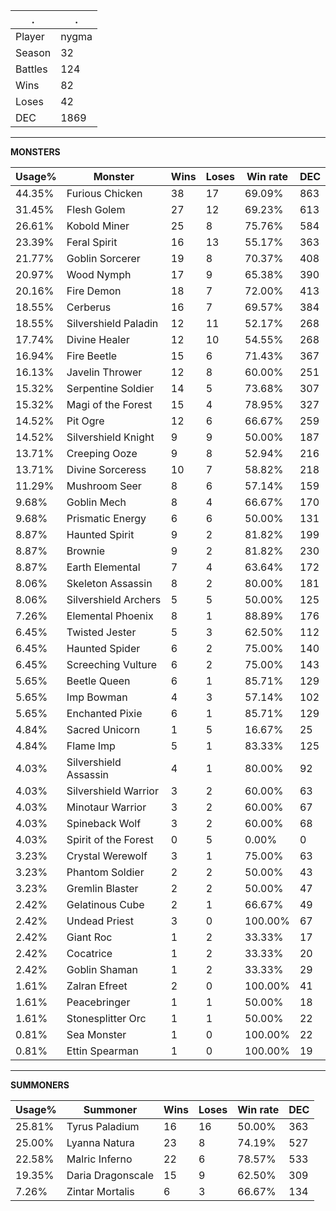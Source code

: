 .|.
|-|-
Player|nygma
Season|32
Battles|124
Wins|82
Loses|42
DEC|1869

---
**MONSTERS**

Usage%|Monster|Wins|Loses|Win rate|DEC|
-|-|-|-|-|-|
44.35%|Furious Chicken|38|17|69.09%|863|
31.45%|Flesh Golem|27|12|69.23%|613|
26.61%|Kobold Miner|25|8|75.76%|584|
23.39%|Feral Spirit|16|13|55.17%|363|
21.77%|Goblin Sorcerer|19|8|70.37%|408|
20.97%|Wood Nymph|17|9|65.38%|390|
20.16%|Fire Demon|18|7|72.00%|413|
18.55%|Cerberus|16|7|69.57%|384|
18.55%|Silvershield Paladin|12|11|52.17%|268|
17.74%|Divine Healer|12|10|54.55%|268|
16.94%|Fire Beetle|15|6|71.43%|367|
16.13%|Javelin Thrower|12|8|60.00%|251|
15.32%|Serpentine Soldier|14|5|73.68%|307|
15.32%|Magi of the Forest|15|4|78.95%|327|
14.52%|Pit Ogre|12|6|66.67%|259|
14.52%|Silvershield Knight|9|9|50.00%|187|
13.71%|Creeping Ooze|9|8|52.94%|216|
13.71%|Divine Sorceress|10|7|58.82%|218|
11.29%|Mushroom Seer|8|6|57.14%|159|
9.68%|Goblin Mech|8|4|66.67%|170|
9.68%|Prismatic Energy|6|6|50.00%|131|
8.87%|Haunted Spirit|9|2|81.82%|199|
8.87%|Brownie|9|2|81.82%|230|
8.87%|Earth Elemental|7|4|63.64%|172|
8.06%|Skeleton Assassin|8|2|80.00%|181|
8.06%|Silvershield Archers|5|5|50.00%|125|
7.26%|Elemental Phoenix|8|1|88.89%|176|
6.45%|Twisted Jester|5|3|62.50%|112|
6.45%|Haunted Spider|6|2|75.00%|140|
6.45%|Screeching Vulture|6|2|75.00%|143|
5.65%|Beetle Queen|6|1|85.71%|129|
5.65%|Imp Bowman|4|3|57.14%|102|
5.65%|Enchanted Pixie|6|1|85.71%|129|
4.84%|Sacred Unicorn|1|5|16.67%|25|
4.84%|Flame Imp|5|1|83.33%|125|
4.03%|Silvershield Assassin|4|1|80.00%|92|
4.03%|Silvershield Warrior|3|2|60.00%|63|
4.03%|Minotaur Warrior|3|2|60.00%|67|
4.03%|Spineback Wolf|3|2|60.00%|68|
4.03%|Spirit of the Forest|0|5|0.00%|0|
3.23%|Crystal Werewolf|3|1|75.00%|63|
3.23%|Phantom Soldier|2|2|50.00%|43|
3.23%|Gremlin Blaster|2|2|50.00%|47|
2.42%|Gelatinous Cube|2|1|66.67%|49|
2.42%|Undead Priest|3|0|100.00%|67|
2.42%|Giant Roc|1|2|33.33%|17|
2.42%|Cocatrice|1|2|33.33%|20|
2.42%|Goblin Shaman|1|2|33.33%|29|
1.61%|Zalran Efreet|2|0|100.00%|41|
1.61%|Peacebringer|1|1|50.00%|18|
1.61%|Stonesplitter Orc|1|1|50.00%|22|
0.81%|Sea Monster|1|0|100.00%|22|
0.81%|Ettin Spearman|1|0|100.00%|19|

---
**SUMMONERS**

Usage%|Summoner|Wins|Loses|Win rate|DEC|
-|-|-|-|-|-|
25.81%|Tyrus Paladium|16|16|50.00%|363|
25.00%|Lyanna Natura|23|8|74.19%|527|
22.58%|Malric Inferno|22|6|78.57%|533|
19.35%|Daria Dragonscale|15|9|62.50%|309|
7.26%|Zintar Mortalis|6|3|66.67%|134|
